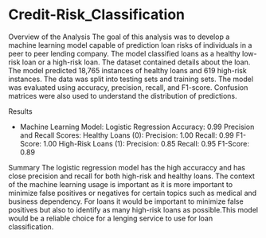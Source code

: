 # Credit-Risk_Classification
 
Overview of the Analysis
The goal of this analysis was to develop a machine learning model capable of prediction loan risks of individuals in a peer to peer lending company. The model classified loans as a healthy low-risk loan or a high-risk loan. The dataset contained details about the loan. The model predicted 18,765 instances of healthy loans and 619 high-risk instances. The data was split into testing sets and training sets. The model was evaluated using accuracy, precision, recall, and F1-score. Confusion matrices were also used to understand the distribution of predictions. 

Results
* Machine Learning Model: Logistic Regression 
Accuracy: 0.99
Precision and Recall Scores:
Healthy Loans (0):
Precision: 1.00
Recall: 0.99
F1-Score: 1.00
High-Risk Loans (1):
Precision: 0.85
Recall: 0.95
F1-Score: 0.89


Summary
The logistic regression model has the high accuraccy and has close precision and recall for both high-risk and healthy loans. The context of the machine learning usage is important as it is more important to minimize false positives or negatives for certain topics such as medical and business dependency. For loans it would be important to minimize false positives but also to identify as many high-risk loans as possible.This model would be a reliable choice for a lenging service to use for loan classification. 
